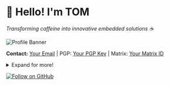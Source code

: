 # 👋 Hello! I'm TOM

*Transforming caffeine into innovative embedded solutions ☕️*

![Profile Banner](link-to-your-banner-image)

**Contact:** [Your Email](mailto:your@email.com) | PGP: [Your PGP Key](link-to-pgp-key) | Matrix: [Your Matrix ID](link-to-matrix-profile)

<details>
<summary>Expand for more!</summary>

## 👤 About Me
As an embedded systems enthusiast and software developer, I specialize in bringing complex hardware to life. With a focus on distributed systems, edge computing, and intuitive interfaces, I am driven by the challenge of solving real-world problems with innovative tech. Let's explore the future of IoT together.

## 📝 Latest Blog Posts
- [Agile Development in Embedded Systems](link-to-post)
- [The Role of Raspberry Pi in Edge Computing](link-to-post)
- [Efficient Prototyping with Pimoroni](link-to-post)
- [Navigating the IoT Landscape with MQTT and CoAP](link-to-post)
- [Microcontrollers: From Hobbyist to Professional](link-to-post)

[➡️ More Posts](link-to-more-posts)

## 🛠️ Tech Stack

| Category            | Technologies                           |
|---------------------|----------------------------------------|
| **Embedded Systems**| Raspberry Pi, Arduino, Microcontrollers|
| **Distributed Systems**| Pimoroni Interfaces, Edge Computing, IoT Protocols|
| **Programming**     | Python, C/C++, Rust                    |
| **Cloud & DevOps**  | AWS IoT, Docker, Kubernetes            |
| **Automation & Testing**| CI/CD Pipelines, Unit Testing, Hardware Simulations|
| **Tooling & Frameworks**| Linux, ROS (Robot Operating System), Node-RED|

[See ➡️ Full Tech Stack](link-to-full-tech-stack)

## 📈 My GitHub Stats
![GitHub Stats](link-to-github-stats-image)

## 📌 Pinned Repositories
### [Distributed Pi System](link-to-repo)
An advanced distributed system connecting multiple Raspberry Pis with Pimoroni interfaces for edge IoT applications.

### [Embedded Security Suite](link-to-repo)
A toolkit focusing on security practices for embedded systems and IoT devices.

### [Pi Edge Computing Framework](link-to-repo)
Framework designed to leverage the power of Raspberry Pi in edge computing environments.

## 🏆 Achievements
- Key speaker at [Embedded Systems Conference 2023](link-to-conference)
- Lead contributor to [Open Source IoT Project](link-to-project)
- Published research on [Distributed Computing with Raspberry Pi](link-to-research)

## 💬 Let's Build Something Together
I'm always on the lookout for challenging projects and innovative collaborations in the realm of embedded systems and edge computing.

</details>

[![Follow on GitHub](https://img.shields.io/github/followers/username?label=Follow&style=social)](link-to-your-GitHub-profile)
